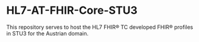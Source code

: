 # HL7-AT-FHIR-Core-STU3
This repository serves to host the HL7 FHIR® TC developed FHIR® profiles in STU3 for the Austrian domain.
